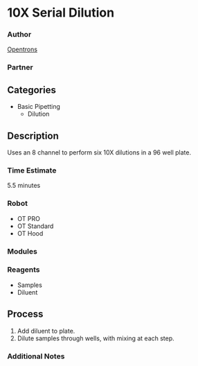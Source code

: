 # 10X Serial Dilution

### Author
[Opentrons](url)

### Partner

## Categories
* Basic Pipetting
	* Dilution

## Description
Uses an 8 channel to perform six 10X dilutions in a 96 well plate.

### Time Estimate
5.5 minutes

### Robot
* OT PRO 
* OT Standard
* OT Hood

### Modules

### Reagents
* Samples
* Diluent

## Process
1. Add diluent to plate.
2. Dilute samples through wells, with mixing at each step.


### Additional Notes
